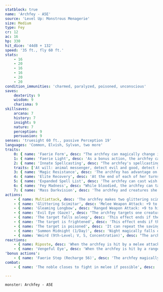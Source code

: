 ```yaml
---
statblock: true
name: 'Archfey - A5E'
source: 'Level Up: Monstrous Menagerie'
size: Medium
type: Fey
cr: 12
ac: 16
hp: 330
hit_dice: '44d8 + 132'
speed: '35 ft., fly 60 ft.'
stats:
    - 16
    - 20
    - 16
    - 16
    - 20
    - 20
condition_immunities: 'charmed, paralyzed, poisoned, unconscious'
saves:
    dexterity: 9
    wisdom: 9
    charisma: 9
skillsaves:
    arcana: 7
    history: 7
    insight: 9
    nature: 7
    perception: 9
    persuasion: 9
senses: 'truesight 60 ft., passive Perception 19'
languages: 'Common, Elvish, Sylvan, two more'
traits:
    0: { name: 'Faerie Form', desc: "The archfey can magically change its size between Large, Medium, and Tiny as an action. While Tiny, the bludgeoning, piercing, and slashing damage dealt by the archfey's attacks is halved. Additionally, it has disadvantage on Strength checks and advantage on Dexterity checks. While Large, the archfey has advantage on Strength checks. Its statistics are otherwise unchanged." }
    1: { name: 'Faerie Light', desc: 'As a bonus action, the archfey can cast dim light for 30 feet, or extinguish its glow.' }
    2: { name: 'Innate Spellcasting', desc: "The archfey's spellcasting ability is Charisma (spell save DC 17). It can innately cast the following spells, requiring no material components:" }
    traits: ['At will: animal messenger, detect evil and good, detect magic, disguise self', '3/day each: charm person, scrying, zone of truth', "1/day each: dream, geas, heroes' feast, magic circle, polymorph (self only)"]
    3: { name: 'Magic Resistance', desc: 'The archfey has advantage on saving throws against spells and magical effects.' }
    4: { name: 'Elite Recovery', desc: 'At the end of each of her turns, the archfey can end one condition or effect on herself. She can do this even when unconscious or incapacitated.' }
    5: { name: 'Expanded Spell List', desc: 'The archfey can cast wish with no material components three times per year. She can cast weird once per day.' }
    6: { name: 'Fey Madness', desc: "While bloodied, the archfey can take a reaction on each creature's turn and recharges Faerie Step on each of her own turns." }
    7: { name: 'Mass Darkvision', desc: 'The archfey and creatures she chooses within 120 feet have darkvision out to a range of 120 feet.' }
actions:
    - { name: Multiattack, desc: 'The archfey makes two glittering scimitar attacks.' }
    - { name: 'Glittering Scimitar', desc: 'Melee Weapon Attack: +9 to hit, reach 5 ft., one target. Hit: 8 (1d6 + 5) slashing damage plus 10 (3d6) cold, fire, lightning, or psychic damage (its choice).' }
    - { name: 'Gleaming Longbow', desc: 'Ranged Weapon Attack: +9 to hit, range 150/600 ft., one target. This attack ignores half or three-quarters cover. Hit: 9 (1d8 + 5) piercing damage plus 14 (4d6) cold, fire, lightning, or psychic damage (its choice).' }
    - { name: 'Evil Eye (Gaze)', desc: "The archfey targets one creature not under the effect of a faerie's Evil Eye within 60 feet. The target makes a DC 17 Wisdom saving throw. On a failed saving throw, the archfey chooses one of the following effects to magically impose on the target. Each effect lasts for 1 minute." }
    - { name: 'The target falls asleep', desc: 'This effect ends if the target takes damage or another creature uses an action to rouse it.' }
    - { name: 'The target is frightened', desc: 'This effect ends if the target is ever 60 feet or more from the archfey.' }
    - { name: 'The target is poisoned', desc: 'It can repeat the saving throw at the end of each of its turns, ending the effect on itself on a success.' }
    - { name: 'Summon Midnight (1/Day)', desc: 'Night magically falls over a 5-mile-diameter area, lasting for 1 hour. As an action, the archfey can end this effect.' }
    - { name: 'Weird (9th-Level; V, S, Concentration)', desc: "The archfey terrifies creatures with their own worst nightmares. Each creature within 30 feet of a point within 120 feet makes a DC 17 Wisdom saving throw. On a failure, the creature is frightened for 1 minute. At the end of each of the creature's turns, the creature takes 22 (4d10) psychic damage and then repeats the saving throw, ending the effect on itself on a success." }
reactions:
    - { name: Riposte, desc: 'When the archfey is hit by a melee attack made by a creature it can see, it makes a glittering scimitar attack against the attacker.' }
    - { name: 'Vengeful Eye', desc: 'When the archfey is hit by a ranged attack or targeted with a spell by a creature within 60 feet, it uses Evil Eye on the attacker if they can see each other.' }
'bonus actions':
    - { name: 'Faerie Step (Recharge 56)', desc: 'The archfey magically teleports up to 60 feet to a space it can see.' }
combat:
    - { name: 'The noble closes to fight in melee if possible', desc: 'While doing so, it uses Vengeful Eye as its reaction to put isolated ranged attackers to sleep. If it feels outmatched by a strong melee opponent, it uses its reaction to make a glittering scimitar attack and then uses Faerie Step to move away on its turn. It flees when reduced to 55 hit points or fewer. Once out of sight, it casts disguise self.' }

---
```

```statblock
monster: Archfey - A5E
```
